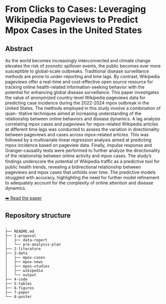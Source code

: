 # From Clicks to Cases: Leveraging Wikipedia Pageviews to Predict Mpox Cases in the United States

<!-- inspo from https://github.com/davidpomerenke/protest-impact -->

## Abstract

As the world becomes increasingly interconnected and climate change elevates the risk of zoonotic spillover events, the public becomes ever more susceptible to global-scale outbreaks. Traditional disease surveillance methods are prone to under-reporting and time lags. By contrast, Wikipedia pageviews offer a real-time and cost-effective open source resource for tracking online health-related information-seeking behavior with the potential for enhancing global disease surveillance. This paper investigates the value of anonymized country-level Wikipedia pageviews data for predicting case incidence during the 2022-2024 mpox outbreak in the United States. The methods employed in this study involve a combination of quan- titative techniques aimed at increasing understanding of the relationship between online behaviors and disease dynamics. A lag analysis correlating mpox cases and pageviews for mpox-related Wikipedia articles at different time lags was conducted to assess the variation in directionality between pageviews and cases across mpox-related articles. This was followed by a multivariate linear regression analysis aimed at predicting mpox incidence based on pageview data. Finally, impulse response and Granger-causality tests were performed to further analyze the directionality of the relationship between online activity and mpox cases. The study’s findings underscore the potential of Wikipedia traﬀic as a predictive tool for public health trends, revealing a bidirectional relationship between pageviews and mpox cases that unfolds over time. The predictive models struggled with accuracy, highlighting the need for further model refinement to adequately account for the complexity of online attention and disease dynamics.

[➡️ Read the paper](https://raw.githubusercontent.com/smkerr/mpox-wiki-analysis/main/7-paper/thesis.pdf)

## Repository structure

    .
    ├── README.md
    ├── 1-proposal
    │   ├── data-report
    │   └── pre-analysis-plan
    ├── 2-literature
    ├── 3-data
    │   ├── mpox-cases
    │   ├── mpox-news
    │   ├── mpox-studies
    │   ├── wikipedia
    │   └── output
    ├── 4-code
    ├── 5-tables
    ├── 6-figures
    ├── 7-paper
    └── 8-poster

<!-- ## Sources -->

<!-- ## License --> 
